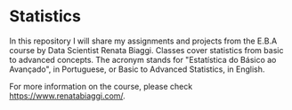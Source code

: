 # Statistics

In this repository I will share my assignments and projects from the E.B.A course by Data Scientist Renata Biaggi. Classes cover statistics from basic to advanced concepts. The acronym stands for "Estatística do Básico ao Avançado", in Portuguese, or Basic to Advanced Statistics, in English.

For more information on the course, please check <h>https://www.renatabiaggi.com/</h>.
